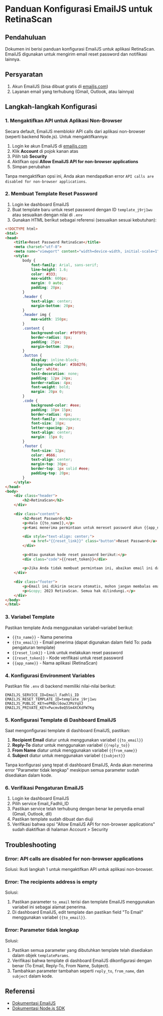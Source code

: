 # Panduan Konfigurasi EmailJS untuk RetinaScan

## Pendahuluan

Dokumen ini berisi panduan konfigurasi EmailJS untuk aplikasi RetinaScan. EmailJS digunakan untuk mengirim email reset password dan notifikasi lainnya.

## Persyaratan

1. Akun EmailJS (bisa dibuat gratis di [emailjs.com](https://www.emailjs.com/))
2. Layanan email yang terhubung (Gmail, Outlook, atau lainnya)

## Langkah-langkah Konfigurasi

### 1. Mengaktifkan API untuk Aplikasi Non-Browser

Secara default, EmailJS memblokir API calls dari aplikasi non-browser (seperti backend Node.js). Untuk mengaktifkannya:

1. Login ke akun EmailJS di [emailjs.com](https://www.emailjs.com/)
2. Klik **Account** di pojok kanan atas
3. Pilih tab **Security**
4. Aktifkan opsi **Allow EmailJS API for non-browser applications**
5. Simpan perubahan

Tanpa mengaktifkan opsi ini, Anda akan mendapatkan error `API calls are disabled for non-browser applications`.

### 2. Membuat Template Reset Password

1. Login ke dashboard EmailJS
2. Buat template baru untuk reset password dengan ID `template_j9rj1wu` atau sesuaikan dengan nilai di `.env`
3. Gunakan HTML berikut sebagai referensi (sesuaikan sesuai kebutuhan):

```html
<!DOCTYPE html>
<html>
<head>
    <title>Reset Password RetinaScan</title>
    <meta charset="utf-8">
    <meta name="viewport" content="width=device-width, initial-scale=1">
    <style>
        body {
            font-family: Arial, sans-serif;
            line-height: 1.6;
            color: #333;
            max-width: 600px;
            margin: 0 auto;
            padding: 20px;
        }
        .header {
            text-align: center;
            margin-bottom: 20px;
        }
        .header img {
            max-width: 150px;
        }
        .content {
            background-color: #f9f9f9;
            border-radius: 8px;
            padding: 25px;
            margin-bottom: 20px;
        }
        .button {
            display: inline-block;
            background-color: #3b82f6;
            color: white;
            text-decoration: none;
            padding: 12px 24px;
            border-radius: 4px;
            font-weight: bold;
            margin: 20px 0;
        }
        .code {
            background-color: #eee;
            padding: 10px 15px;
            border-radius: 4px;
            font-family: monospace;
            font-size: 18px;
            letter-spacing: 2px;
            text-align: center;
            margin: 15px 0;
        }
        .footer {
            font-size: 12px;
            color: #666;
            text-align: center;
            margin-top: 30px;
            border-top: 1px solid #eee;
            padding-top: 20px;
        }
    </style>
</head>
<body>
    <div class="header">
        <h2>RetinaScan</h2>
    </div>
    
    <div class="content">
        <h2>Reset Password</h2>
        <p>Halo {{to_name}},</p>
        <p>Kami menerima permintaan untuk mereset password akun {{app_name}} Anda. Gunakan tombol di bawah ini untuk melanjutkan:</p>
        
        <div style="text-align: center;">
            <a href="{{reset_link}}" class="button">Reset Password</a>
        </div>
        
        <p>Atau gunakan kode reset password berikut:</p>
        <div class="code">{{reset_token}}</div>
        
        <p>Jika Anda tidak membuat permintaan ini, abaikan email ini dan password Anda tidak akan berubah.</p>
    </div>
    
    <div class="footer">
        <p>Email ini dikirim secara otomatis, mohon jangan membalas email ini.</p>
        <p>&copy; 2023 RetinaScan. Semua hak dilindungi.</p>
    </div>
</body>
</html>
```

### 3. Variabel Template

Pastikan template Anda menggunakan variabel-variabel berikut:

- `{{to_name}}` - Nama penerima
- `{{to_email}}` - Email penerima (dapat digunakan dalam field To: pada pengaturan template)
- `{{reset_link}}` - Link untuk melakukan reset password
- `{{reset_token}}` - Kode verifikasi untuk reset password
- `{{app_name}}` - Nama aplikasi (RetinaScan)

### 4. Konfigurasi Environment Variables

Pastikan file `.env` di backend memiliki nilai-nilai berikut:

```
EMAILJS_SERVICE_ID=Email_Fadhli_ID
EMAILJS_RESET_TEMPLATE_ID=template_j9rj1wu
EMAILJS_PUBLIC_KEY=ePRBcl6owJJMsYqVJ
EMAILJS_PRIVATE_KEY=Pwcmv8eQ5Sm4XCKdFW7Kg
```

### 5. Konfigurasi Template di Dashboard EmailJS

Saat mengonfigurasi template di dashboard EmailJS, pastikan:

1. **Recipient Email** diatur untuk menggunakan variabel `{{to_email}}`
2. **Reply-To** diatur untuk menggunakan variabel `{{reply_to}}`
3. **From Name** diatur untuk menggunakan variabel `{{from_name}}`
4. **Subject** diatur untuk menggunakan variabel `{{subject}}`

Tanpa konfigurasi yang tepat di dashboard EmailJS, Anda akan menerima error "Parameter tidak lengkap" meskipun semua parameter sudah disediakan dalam kode.

### 6. Verifikasi Pengaturan EmailJS

1. Login ke dashboard EmailJS
2. Pilih service Email_Fadhli_ID
3. Pastikan service telah terhubung dengan benar ke penyedia email (Gmail, Outlook, dll)
4. Pastikan template sudah dibuat dan diuji
5. Verifikasi bahwa opsi "Allow EmailJS API for non-browser applications" sudah diaktifkan di halaman Account > Security

## Troubleshooting

### Error: API calls are disabled for non-browser applications

Solusi: Ikuti langkah 1 untuk mengaktifkan API untuk aplikasi non-browser.

### Error: The recipients address is empty

Solusi: 
1. Pastikan parameter `to_email` terisi dan template EmailJS menggunakan variabel ini sebagai alamat penerima.
2. Di dashboard EmailJS, edit template dan pastikan field "To Email" menggunakan variabel `{{to_email}}`.

### Error: Parameter tidak lengkap

Solusi:
1. Pastikan semua parameter yang dibutuhkan template telah disediakan dalam objek `templateParams`.
2. Verifikasi bahwa template di dashboard EmailJS dikonfigurasi dengan benar (To Email, Reply-To, From Name, Subject).
3. Tambahkan parameter tambahan seperti `reply_to`, `from_name`, dan `subject` dalam kode.

## Referensi

- [Dokumentasi EmailJS](https://www.emailjs.com/docs/)
- [Dokumentasi Node.js SDK](https://www.emailjs.com/docs/sdk/installation/#nodejs) 